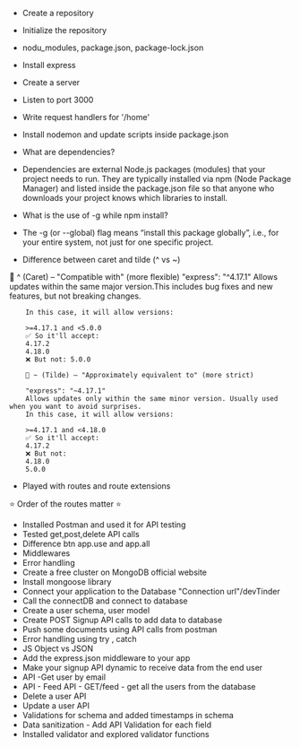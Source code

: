 - Create a repository
- Initialize the repository
- nodu_modules, package.json, package-lock.json
- Install express
- Create a server
- Listen to port 3000
- Write request handlers for '/home'
- Install nodemon and update scripts inside package.json


- What are dependencies?
- Dependencies are external Node.js packages (modules) that your project needs to run. They are typically installed via npm (Node Package Manager) and listed inside the package.json file so that anyone who downloads your project knows which libraries to install.


- What is the use of -g while npm install?
- The -g (or --global) flag means “install this package globally”, i.e., for your entire system, not just for one specific project.


- Difference between caret and tilde (^ vs ~)

🔹 ^ (Caret) – "Compatible with" (more flexible)
        "express": "^4.17.1"
        Allows updates within the same major version.This includes bug fixes and new features, but not breaking changes.

        In this case, it will allow versions:

        >=4.17.1 and <5.0.0
        ✅ So it'll accept:
        4.17.2
        4.18.0
        ❌ But not: 5.0.0

        🔹 ~ (Tilde) – "Approximately equivalent to" (more strict)

        "express": "~4.17.1"
        Allows updates only within the same minor version. Usually used when you want to avoid surprises.
        In this case, it will allow versions:

        >=4.17.1 and <4.18.0
        ✅ So it'll accept:
        4.17.2
        ❌ But not:
        4.18.0
        5.0.0

- Played with routes and route extensions


⭐ Order of the routes matter ⭐

- Installed Postman and used it for API testing
- Tested get,post,delete API calls
- Difference btn app.use and app.all
- Middlewares
- Error handling
- Create a free cluster on MongoDB official website
- Install mongoose library
- Connect your application to the Database "Connection url"/devTinder
- Call the connectDB and connect to database
- Create a user schema, user model
- Create POST Signup API calls to add data to database
- Push some documents using API calls from postman
- Error handling using try , catch
- JS Object vs JSON
- Add the express.json middleware to your app
- Make your signup API dynamic to receive data from the end user
- API -Get user by email
- API - Feed API - GET/feed - get all the users from the database
- Delete a user API
- Update a user API
- Validations for schema and added timestamps in schema
- Data sanitization - Add API Validation for each field
- Installed validator and explored validator functions